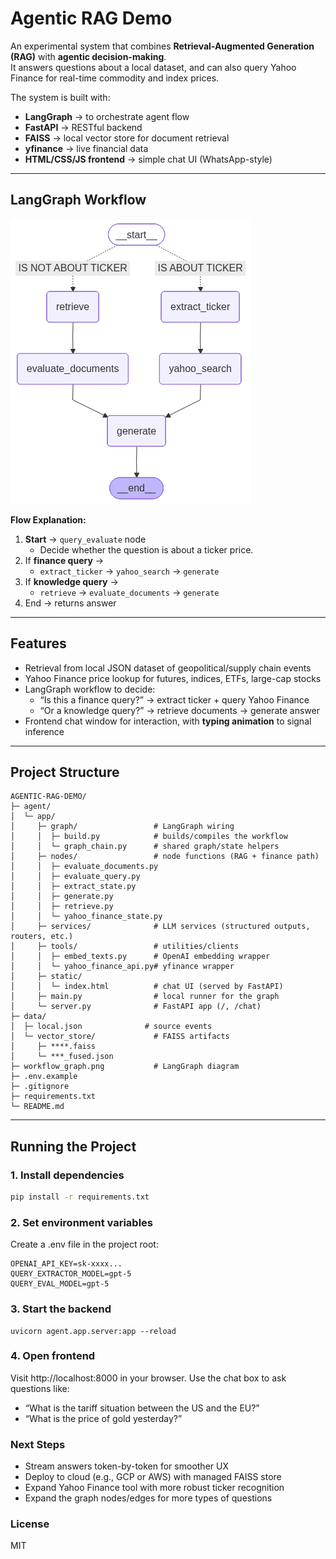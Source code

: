 # Agentic RAG Demo

An experimental system that combines **Retrieval-Augmented Generation (RAG)** with **agentic decision-making**.  
It answers questions about a local dataset, and can also query Yahoo Finance for real-time commodity and index prices.  

The system is built with:

- **LangGraph** → to orchestrate agent flow
- **FastAPI** → RESTful backend
- **FAISS** → local vector store for document retrieval
- **yfinance** → live financial data
- **HTML/CSS/JS frontend** → simple chat UI (WhatsApp-style)

---

## LangGraph Workflow

![Workflow Graph](agent/workflow_graph.png)

**Flow Explanation:**

1. **Start** → `query_evaluate` node  
   - Decide whether the question is about a ticker price.  
2. If **finance query** →  
   - `extract_ticker` → `yahoo_search` → `generate`  
3. If **knowledge query** →  
   - `retrieve` → `evaluate_documents` → `generate`  
4. End → returns answer

---

## Features

- Retrieval from local JSON dataset of geopolitical/supply chain events  
- Yahoo Finance price lookup for futures, indices, ETFs, large-cap stocks  
- LangGraph workflow to decide:  
  - “Is this a finance query?” → extract ticker + query Yahoo Finance  
  - “Or a knowledge query?” → retrieve documents → generate answer  
- Frontend chat window for interaction, with **typing animation** to signal inference  

---

## Project Structure

```text
AGENTIC-RAG-DEMO/
├─ agent/
│  └─ app/
│     ├─ graph/                 # LangGraph wiring
│     │  ├─ build.py            # builds/compiles the workflow
│     │  └─ graph_chain.py      # shared graph/state helpers
│     ├─ nodes/                 # node functions (RAG + finance path)
│     │  ├─ evaluate_documents.py
│     │  ├─ evaluate_query.py
│     │  ├─ extract_state.py
│     │  ├─ generate.py
│     │  ├─ retrieve.py
│     │  └─ yahoo_finance_state.py
│     ├─ services/              # LLM services (structured outputs, routers, etc.)
│     ├─ tools/                 # utilities/clients
│     │  ├─ embed_texts.py      # OpenAI embedding wrapper
│     │  └─ yahoo_finance_api.py# yfinance wrapper
│     ├─ static/
│     │  └─ index.html          # chat UI (served by FastAPI)
│     ├─ main.py                # local runner for the graph
│     └─ server.py              # FastAPI app (/, /chat)
├─ data/
│  ├─ local.json              # source events
│  └─ vector_store/             # FAISS artifacts
│     ├─ ****.faiss
│     └─ ***_fused.json
├─ workflow_graph.png           # LangGraph diagram
├─ .env.example
├─ .gitignore
├─ requirements.txt
└─ README.md
```

---

## Running the Project

### 1. Install dependencies
```bash
pip install -r requirements.txt
````

### 2. Set environment variables

Create a .env file in the project root:
```
OPENAI_API_KEY=sk-xxxx...
QUERY_EXTRACTOR_MODEL=gpt-5
QUERY_EVAL_MODEL=gpt-5
```

### 3. Start the backend
```
uvicorn agent.app.server:app --reload
```

### 4. Open frontend

Visit http://localhost:8000 in your browser.
Use the chat box to ask questions like:
- “What is the tariff situation between the US and the EU?”
- “What is the price of gold yesterday?”


### Next Steps

- Stream answers token-by-token for smoother UX
- Deploy to cloud (e.g., GCP or AWS) with managed FAISS store
- Expand Yahoo Finance tool with more robust ticker recognition
- Expand the graph nodes/edges for more types of questions

### License 
MIT